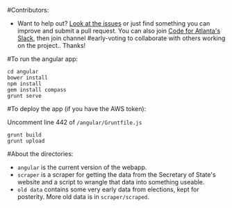 #Contributors:

* Want to help out? [Look at the issues](https://github.com/codeforatlanta/early-voting/projects/1) or just find something you can improve and submit a pull request. You can also join [Code for Atlanta's Slack](http://slack.codeforatlanta.org/), then join channel #early-voting to collaborate with others working on the project.. Thanks!

#To run the angular app:

    cd angular
    bower install
    npm install
    gem install compass
    grunt serve

#To deploy the app (if you have the AWS token):

Uncomment line 442 of `/angular/Gruntfile.js`

    grunt build
    grunt upload

#About the directories:

* `angular` is the current version of the webapp.
* `scraper` is a scraper for getting the data from the Secretary of State's website and a script to wrangle that data into something useable.
* `old data` contains some very early data from elections, kept for posterity. More old data is in `scraper/scraped`.
